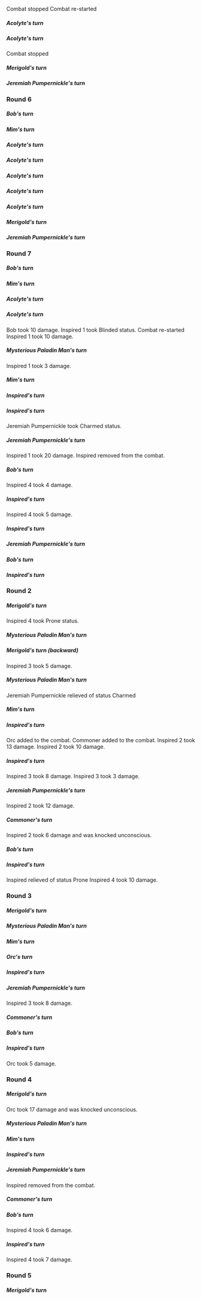 Combat stopped
Combat re-started
##### Acolyte's turn
##### Acolyte's turn
Combat stopped
##### Merigold's turn
##### Jeremiah Pumpernickle's turn
### Round 6
##### Bob's turn
##### Mim's turn
##### Acolyte's turn
##### Acolyte's turn
##### Acolyte's turn
##### Acolyte's turn
##### Acolyte's turn
##### Merigold's turn
##### Jeremiah Pumpernickle's turn
### Round 7
##### Bob's turn
##### Mim's turn
##### Acolyte's turn
##### Acolyte's turn
Bob took 10 damage.
Inspired 1 took Blinded status.
Combat re-started
Inspired 1 took 10 damage.
##### Mysterious Paladin Man's turn
Inspired 1 took 3 damage.
##### Mim's turn
##### Inspired's turn
##### Inspired's turn
Jeremiah Pumpernickle took Charmed status.
##### Jeremiah Pumpernickle's turn
Inspired 1 took 20 damage.
Inspired removed from the combat.
##### Bob's turn
Inspired 4 took 4 damage.
##### Inspired's turn
Inspired 4 took 5 damage.
##### Inspired's turn
##### Jeremiah Pumpernickle's turn
##### Bob's turn
##### Inspired's turn
### Round 2
##### Merigold's turn
Inspired 4 took Prone status.
##### Mysterious Paladin Man's turn
##### Merigold's turn (backward)
Inspired 3 took 5 damage.
##### Mysterious Paladin Man's turn
Jeremiah Pumpernickle relieved of status Charmed
##### Mim's turn
##### Inspired's turn
Orc added to the combat.
Commoner added to the combat.
Inspired 2 took 13 damage.
Inspired 2 took 10 damage.
##### Inspired's turn
Inspired 3 took 8 damage.
Inspired 3 took 3 damage.
##### Jeremiah Pumpernickle's turn
Inspired 2 took 12 damage.
##### Commoner's turn
Inspired 2 took 6 damage and was knocked unconscious.
##### Bob's turn
##### Inspired's turn
Inspired relieved of status Prone
Inspired 4 took 10 damage.
### Round 3
##### Merigold's turn
##### Mysterious Paladin Man's turn
##### Mim's turn
##### Orc's turn
##### Inspired's turn
##### Jeremiah Pumpernickle's turn
Inspired 3 took 8 damage.
##### Commoner's turn
##### Bob's turn
##### Inspired's turn
Orc took 5 damage.
### Round 4
##### Merigold's turn
Orc took 17 damage and was knocked unconscious.
##### Mysterious Paladin Man's turn
##### Mim's turn
##### Inspired's turn
##### Jeremiah Pumpernickle's turn
Inspired removed from the combat.
##### Commoner's turn
##### Bob's turn
Inspired 4 took 6 damage.
##### Inspired's turn
Inspired 4 took 7 damage.
### Round 5
##### Merigold's turn
